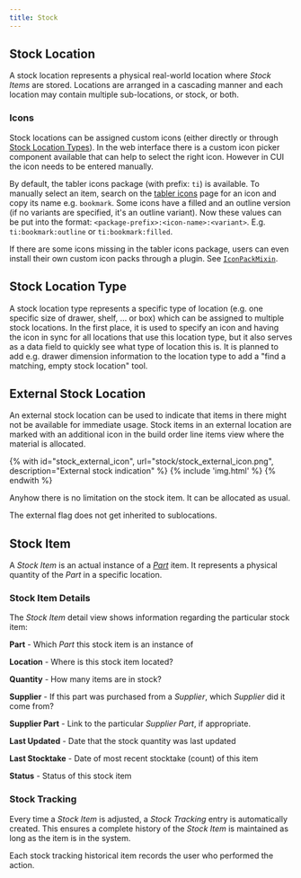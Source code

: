 ```yaml
---
title: Stock
---
```


## Stock Location

A stock location represents a physical real-world location where *Stock Items* are stored. Locations are arranged in a cascading manner and each location may contain multiple sub-locations, or stock, or both.

### Icons

Stock locations can be assigned custom icons (either directly or through [Stock Location Types](#stock-location-type)). In the web interface there is a custom icon picker component available that can help to select the right icon. However in CUI the icon needs to be entered manually.

By default, the tabler icons package (with prefix: `ti`) is available. To manually select an item, search on the [tabler icons](https://tabler.io/icons) page for an icon and copy its name e.g. `bookmark`. Some icons have a filled and an outline version (if no variants are specified, it's an outline variant). Now these values can be put into the format: `<package-prefix>:<icon-name>:<variant>`. E.g. `ti:bookmark:outline` or `ti:bookmark:filled`.

If there are some icons missing in the tabler icons package, users can even install their own custom icon packs through a plugin. See [`IconPackMixin`](../plugins/mixins/icon.md).

## Stock Location Type

A stock location type represents a specific type of location (e.g. one specific size of drawer, shelf, ... or box) which can be assigned to multiple stock locations. In the first place, it is used to specify an icon and having the icon in sync for all locations that use this location type, but it also serves as a data field to quickly see what type of location this is. It is planned to add e.g. drawer dimension information to the location type to add a "find a matching, empty stock location" tool.

## External Stock Location
An external stock location can be used to indicate that items in there might not be available
for immediate usage. Stock items in an external location are marked with an additional icon
in the build order line items view where the material is allocated.

{% with id="stock_external_icon", url="stock/stock_external_icon.png", description="External stock indication" %}
{% include 'img.html' %}
{% endwith %}

Anyhow there is no limitation on the stock item. It can be allocated as usual.

The external flag does not get inherited to sublocations.

## Stock Item

A *Stock Item* is an actual instance of a [*Part*](../part/index.md) item. It represents a physical quantity of the *Part* in a specific location.

### Stock Item Details

The *Stock Item* detail view shows information regarding the particular stock item:

**Part** - Which *Part* this stock item is an instance of

**Location** - Where is this stock item located?

**Quantity** - How many items are in stock?

**Supplier** - If this part was purchased from a *Supplier*, which *Supplier* did it come from?

**Supplier Part** - Link to the particular *Supplier Part*, if appropriate.

**Last Updated** - Date that the stock quantity was last updated

**Last Stocktake** - Date of most recent stocktake (count) of this item

**Status** - Status of this stock item

### Stock Tracking

Every time a *Stock Item* is adjusted, a *Stock Tracking* entry is automatically created. This ensures a complete history of the *Stock Item* is maintained as long as the item is in the system.

Each stock tracking historical item records the user who performed the action.
